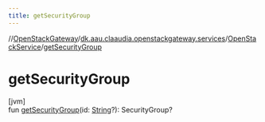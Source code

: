```yaml
---
title: getSecurityGroup
---
```

//[OpenStackGateway](../../../index.html)/[dk.aau.claaudia.openstackgateway.services](../index.html)/[OpenStackService](index.html)/[getSecurityGroup](get-security-group.html)



# getSecurityGroup



[jvm]\
fun [getSecurityGroup](get-security-group.html)(id: [String](https://kotlinlang.org/api/latest/jvm/stdlib/kotlin/-string/index.html)?): SecurityGroup?




